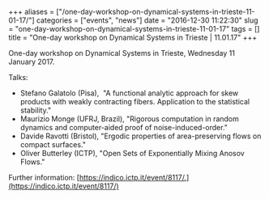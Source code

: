 +++
aliases = ["/one-day-workshop-on-dynamical-systems-in-trieste-11-01-17/"]
categories = ["events", "news"]
date = "2016-12-30 11:22:30"
slug = "one-day-workshop-on-dynamical-systems-in-trieste-11-01-17"
tags = []
title = "One-day workshop on Dynamical Systems in Trieste | 11.01.17"
+++

One-day workshop on Dynamical Systems in Trieste, Wednesday 11 January
2017.

Talks:

-   Stefano Galatolo (Pisa),  "A functional analytic approach for skew
    products with weakly contracting fibers. Application to the
    statistical stability."
-   Maurizio Monge (UFRJ, Brazil), "Rigorous computation in random
    dynamics and computer-aided proof of noise-induced-order."
-   Davide Ravotti (Bristol), "Ergodic properties of area-preserving
    flows on compact surfaces."
-   Oliver Butterley (ICTP), "Open Sets of Exponentially Mixing Anosov
    Flows."

Further information:
[https://indico.ictp.it/event/8117/.](https://indico.ictp.it/event/8117/)

 
